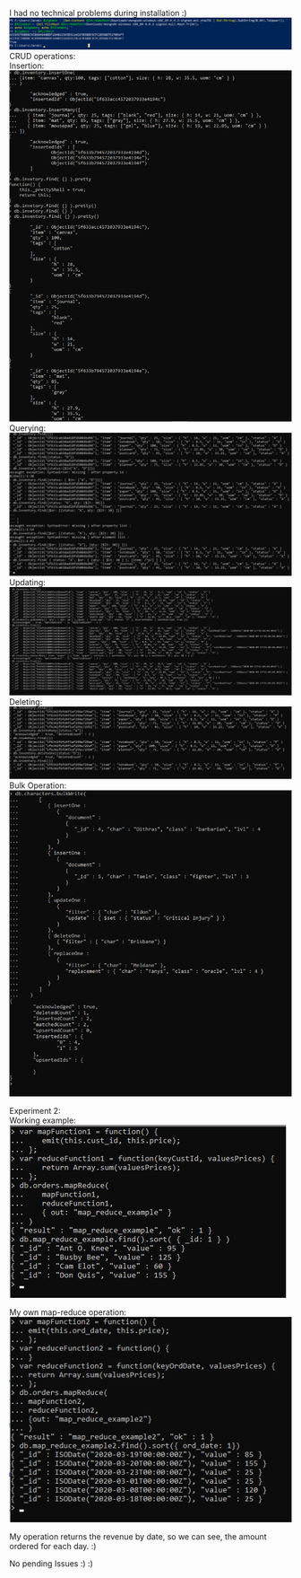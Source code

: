 I had no technical problems during installation :)  
![validation](/expass3/packagevalidation.png)  
CRUD operations:  
Insertion:  
![Insert Document](/expass3/insert_Document.png)  
Querying:  
![Query Documents](/expass3/query_Documents.png)  
Updating:  
![Updating Documents](/expass3/update_Documents.png)  
Deleting:  
![Remove Documents](/expass3/remove_Documents.png)  
Bulk Operation:  
![Bulk Operation](/expass3/bulk_Write.png)  

Experiment 2:  
Working example:  
![Working mapReduce](/expass3/mapReduceExample.png)

My own map-reduce operation:  
![Map-Reduce operation](/expass3/ownMapReduceFunction.png)  

My operation returns the revenue by date, so we can see, the amount ordered for each day. :) 

No pending Issues :) :)
